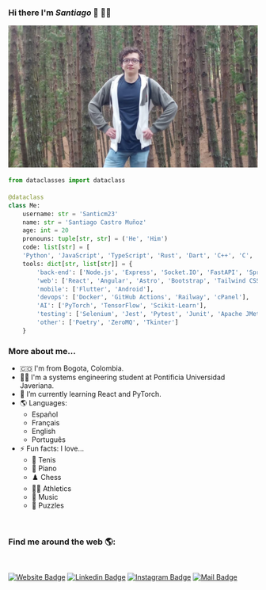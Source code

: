 ### Hi there I'm **_Santiago_** 👋 👨‍💻

![](./public/images/my-photo.jpg)

```python
from dataclasses import dataclass

@dataclass
class Me:
    username: str = 'Santicm23'
    name: str = 'Santiago Castro Muñoz'
    age: int = 20
    pronouns: tuple[str, str] = ('He', 'Him')
    code: list[str] = [
	'Python', 'JavaScript', 'TypeScript', 'Rust', 'Dart', 'C++', 'C', 'Java', 'Kotlin', 'php', 'SQL']
    tools: dict[str, list[str]] = {
        'back-end': ['Node.js', 'Express', 'Socket.IO', 'FastAPI', 'Spring Boot', 'Firebase'],
        'web': ['React', 'Angular', 'Astro', 'Bootstrap', 'Tailwind CSS'],
        'mobile': ['Flutter', 'Android'],
        'devops': ['Docker', 'GitHub Actions', 'Railway', 'cPanel'],
        'AI': ['PyTorch', 'TensorFlow', 'Scikit-Learn'],
        'testing': ['Selenium', 'Jest', 'Pytest', 'Junit', 'Apache JMeter'],
        'other': ['Poetry', 'ZeroMQ', 'Tkinter']
    }
```

### More about me...

- 🇨🇴 I'm from Bogota, Colombia.
- 👨‍💻 I'm a systems engineering student at Pontificia Universidad Javeriana.
- 🌱 I’m currently learning React and PyTorch.
- 🌎 Languages:
  - Español
  - Français
  - English
  - Português
- ⚡ Fun facts: I love...
  - 🎾 Tenis
  - 🎹 Piano
  - ♟️ Chess
  - 🏃‍♂️ Athletics
  - 🎵 Music
  - 🧩 Puzzles

<br>

### Find me around the web 🌎:

<br>

[![Website Badge](https://img.shields.io/badge/Website-3b5998?logo=Google-Chrome&logoColor=white&link=https://santicm.com)](https://santicm.com)
[![Linkedin Badge](https://img.shields.io/badge/-LinkedIn-222222?logo=Linkedin&logoColor=white&link=https://www.linkedin.com/in/01naveenv/)](https://www.linkedin.com/in/santiago-castro-2b2a77276/)
[![Instagram Badge](https://img.shields.io/badge/-Instagram-222222?logo=Instagram&logoColor=white&link=https://www.instagram.com/santicm23/)](https://www.instagram.com/santicm23/)
[![Mail Badge](https://img.shields.io/badge/-Mail-222222?logo=Gmail&logoColor=white&link=https://)](mailto:Santicastrom@outlook.com)
